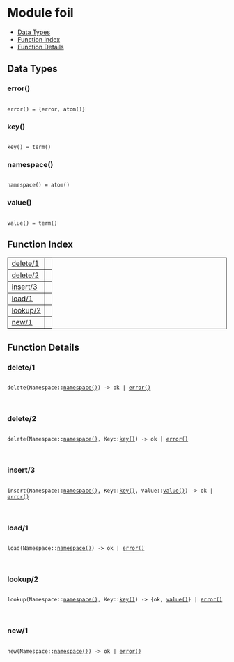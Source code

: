 

# Module foil #
* [Data Types](#types)
* [Function Index](#index)
* [Function Details](#functions)

<a name="types"></a>

## Data Types ##




### <a name="type-error">error()</a> ###


<pre><code>
error() = {error, atom()}
</code></pre>




### <a name="type-key">key()</a> ###


<pre><code>
key() = term()
</code></pre>




### <a name="type-namespace">namespace()</a> ###


<pre><code>
namespace() = atom()
</code></pre>




### <a name="type-value">value()</a> ###


<pre><code>
value() = term()
</code></pre>

<a name="index"></a>

## Function Index ##


<table width="100%" border="1" cellspacing="0" cellpadding="2" summary="function index"><tr><td valign="top"><a href="#delete-1">delete/1</a></td><td></td></tr><tr><td valign="top"><a href="#delete-2">delete/2</a></td><td></td></tr><tr><td valign="top"><a href="#insert-3">insert/3</a></td><td></td></tr><tr><td valign="top"><a href="#load-1">load/1</a></td><td></td></tr><tr><td valign="top"><a href="#lookup-2">lookup/2</a></td><td></td></tr><tr><td valign="top"><a href="#new-1">new/1</a></td><td></td></tr></table>


<a name="functions"></a>

## Function Details ##

<a name="delete-1"></a>

### delete/1 ###

<pre><code>
delete(Namespace::<a href="#type-namespace">namespace()</a>) -&gt; ok | <a href="#type-error">error()</a>
</code></pre>
<br />

<a name="delete-2"></a>

### delete/2 ###

<pre><code>
delete(Namespace::<a href="#type-namespace">namespace()</a>, Key::<a href="#type-key">key()</a>) -&gt; ok | <a href="#type-error">error()</a>
</code></pre>
<br />

<a name="insert-3"></a>

### insert/3 ###

<pre><code>
insert(Namespace::<a href="#type-namespace">namespace()</a>, Key::<a href="#type-key">key()</a>, Value::<a href="#type-value">value()</a>) -&gt; ok | <a href="#type-error">error()</a>
</code></pre>
<br />

<a name="load-1"></a>

### load/1 ###

<pre><code>
load(Namespace::<a href="#type-namespace">namespace()</a>) -&gt; ok | <a href="#type-error">error()</a>
</code></pre>
<br />

<a name="lookup-2"></a>

### lookup/2 ###

<pre><code>
lookup(Namespace::<a href="#type-namespace">namespace()</a>, Key::<a href="#type-key">key()</a>) -&gt; {ok, <a href="#type-value">value()</a>} | <a href="#type-error">error()</a>
</code></pre>
<br />

<a name="new-1"></a>

### new/1 ###

<pre><code>
new(Namespace::<a href="#type-namespace">namespace()</a>) -&gt; ok | <a href="#type-error">error()</a>
</code></pre>
<br />

